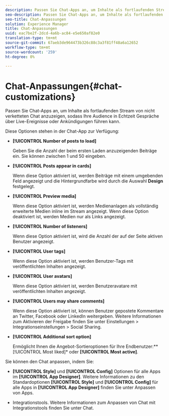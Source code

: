 ```yaml
---
description: Passen Sie Chat-Apps an, um Inhalte als fortlaufenden Stream von nicht verketteten Chat anzuzeigen, sodass Ihre Audience in Echtzeit Gespräche über Live-Ereignisse oder Ankündigungen führen kann.
seo-description: Passen Sie Chat-Apps an, um Inhalte als fortlaufenden Stream von nicht verketteten Chat anzuzeigen, sodass Ihre Audience in Echtzeit Gespräche über Live-Ereignisse oder Ankündigungen führen kann.
seo-title: Chat-Anpassungen
solution: Experience Manager
title: Chat-Anpassungen
uuid: eac7be2f-2dcd-4a6b-ac84-e5e650af82e0
translation-type: tm+mt
source-git-commit: 67aeb3de964473b326c88c3a3f81ff48a6a12652
workflow-type: tm+mt
source-wordcount: '259'
ht-degree: 0%

---
```



# Chat-Anpassungen{#chat-customizations}

Passen Sie Chat-Apps an, um Inhalte als fortlaufenden Stream von nicht verketteten Chat anzuzeigen, sodass Ihre Audience in Echtzeit Gespräche über Live-Ereignisse oder Ankündigungen führen kann.



Diese Optionen stehen in der Chat-App zur Verfügung:

* **[!UICONTROL Number of posts to load]**

   Geben Sie die Anzahl der beim ersten Laden anzuzeigenden Beiträge ein. Sie können zwischen 1 und 50 eingeben.

* **[!UICONTROL Posts appear in cards]**

   Wenn diese Option aktiviert ist, werden Beiträge mit einem umgebenden Feld angezeigt und die Hintergrundfarbe wird durch die Auswahl **Design** festgelegt.

* **[!UICONTROL Preview media]**

   Wenn diese Option aktiviert ist, werden Medienanlagen als vollständig erweiterte Medien inline im Stream angezeigt. Wenn diese Option deaktiviert ist, werden Medien nur als Links angezeigt.

* **[!UICONTROL Number of listeners]**

   Wenn diese Option aktiviert ist, wird die Anzahl der auf der Seite aktiven Benutzer angezeigt.

* **[!UICONTROL User tags]**

   Wenn diese Option aktiviert ist, werden Benutzer-Tags mit veröffentlichten Inhalten angezeigt.

* **[!UICONTROL User avatars]**

   Wenn diese Option aktiviert ist, werden Benutzeravatare mit veröffentlichten Inhalten angezeigt.

* **[!UICONTROL Users may share comments]**

   Wenn diese Option aktiviert ist, können Benutzer gepostete Kommentare an Twitter, Facebook oder LinkedIn weitergeben. Weitere Informationen zum Aktivieren der Freigabe finden Sie unter Einstellungen > Integrationseinstellungen > Social Sharing.

* **[!UICONTROL Additional sort option]**

   Ermöglicht Ihnen die Angebot-Sortieroptionen für Ihre Endbenutzer:** [!UICONTROL Most liked]* oder **[!UICONTROL Most active]**.

Sie können den Chat anpassen, indem Sie:

* **[!UICONTROL Style]** und  **[!UICONTROL Config]** Optionen für alle Apps im  **[!UICONTROL App Designer]**. Weitere Informationen zu den Standardoptionen **[!UICONTROL Style]** und **[!UICONTROL Config]** für alle Apps in **[!UICONTROL App Designer]** finden Sie unter Anpassen von Apps.

* Integrationstools. Weitere Informationen zum Anpassen von Chat mit Integrationstools finden Sie unter Chat.

